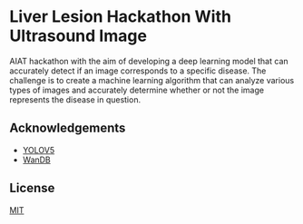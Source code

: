 
# Liver Lesion Hackathon With Ultrasound Image

AIAT hackathon with the aim of developing a deep learning model that can accurately detect if an image corresponds to a specific disease. The challenge is to create a machine learning algorithm that can analyze various types of images and accurately determine whether or not the image represents the disease in question.







## Acknowledgements

 - [YOLOV5](https://github.com/ultralytics/yolov5)
 - [WanDB](https://wandb.ai/site)



## License

[MIT](https://choosealicense.com/licenses/mit/)

